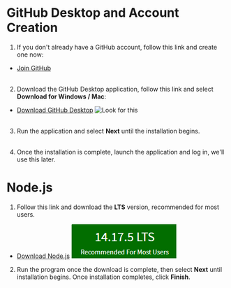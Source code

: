 # GitHub Desktop and Account Creation

1. If you don't already have a GitHub account, follow this link and create one now:

  - [Join GitHub](http://github.com/join)<br /><br />

2. Download the GitHub Desktop application, follow this link and select **Download for Windows / Mac**:

  - [Download GitHub Desktop](https://desktop.github.com/) ![Look for this](img/24-github-btn.png)<br /><br />

3. Run the application and select **Next** until the installation begins.<br /><br />

4. Once the installation is complete, launch the application and log in, we'll use this later.


# Node.js

1. Follow this link and download the **LTS** version, recommended for most users.

  - [Download Node.js](https://nodejs.org) ![Look for this](img/10-node-download-btn.png)

2. Run the program once the download is complete, then select **Next** until installation begins. Once installation completes, click **Finish**.
